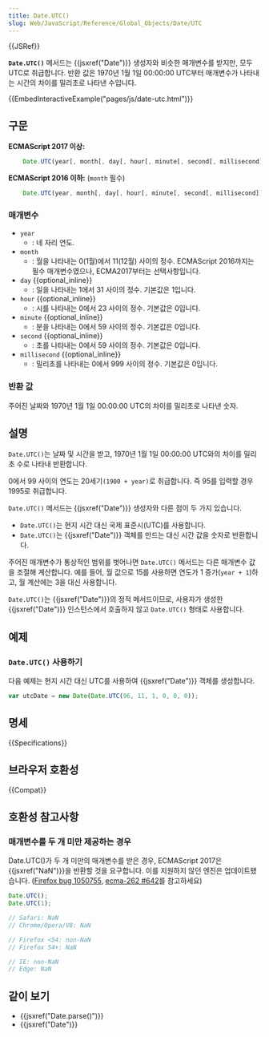 ```yaml
---
title: Date.UTC()
slug: Web/JavaScript/Reference/Global_Objects/Date/UTC
---
```

{{JSRef}}

**`Date.UTC()`** 메서드는 {{jsxref("Date")}} 생성자와 비슷한 매개변수를 받지만, 모두 UTC로 취급합니다. 반환 값은 1970년 1월 1일 00:00:00 UTC부터 매개변수가 나타내는 시간의 차이를 밀리초로 나타낸 수입니다.

{{EmbedInteractiveExample("pages/js/date-utc.html")}}

## 구문

**ECMAScript 2017 이상:**

```js
    Date.UTC(year[, month[, day[, hour[, minute[, second[, millisecond]]]]])
```

**ECMAScript 2016 이하:** (`month` 필수)

```js
    Date.UTC(year, month[, day[, hour[, minute[, second[, millisecond]]]]])
```

### 매개변수

- `year`
  - : 네 자리 연도.
- `month`
  - : 월을 나타내는 0(1월)에서 11(12월) 사이의 정수. ECMAScript 2016까지는 필수 매개변수였으나, ECMA2017부터는 선택사항입니다.
- `day` {{optional_inline}}
  - : 일을 나타내는 1에서 31 사이의 정수. 기본값은 1입니다.
- `hour` {{optional_inline}}
  - : 시를 나타내는 0에서 23 사이의 정수. 기본값은 0입니다.
- `minute` {{optional_inline}}
  - : 분을 나타내는 0에서 59 사이의 정수. 기본값은 0입니다.
- `second` {{optional_inline}}
  - : 초를 나타내는 0에서 59 사이의 정수. 기본값은 0입니다.
- `millisecond` {{optional_inline}}
  - : 밀리초를 나타내는 0에서 999 사이의 정수. 기본값은 0입니다.

### 반환 값

주어진 날짜와 1970년 1월 1일 00:00:00 UTC의 차이를 밀리초로 나타낸 숫자.

## 설명

`Date.UTC()`는 날짜 및 시간을 받고, 1970년 1월 1일 00:00:00 UTC와의 차이를 밀리초 수로 나타내 반환합니다.

0에서 99 사이의 연도는 20세기`(1900 + year)`로 취급합니다. 즉 95를 입력할 경우 1995로 취급합니다.

`Date.UTC()` 메서드는 {{jsxref("Date")}} 생성자와 다른 점이 두 가지 있습니다.

- `Date.UTC()`는 현지 시간 대신 국제 표준시(UTC)를 사용합니다.
- `Date.UTC()`는 {{jsxref("Date")}} 객체를 만드는 대신 시간 값을 숫자로 반환합니다.

주어진 매개변수가 통상적인 범위를 벗어나면 `Date.UTC()` 메서드는 다른 매개변수 값을 조절해 계산합니다. 예를 들어, 월 값으로 15를 사용하면 연도가 1 증가(`year + 1`)하고, 월 계산에는 3을 대신 사용합니다.

`Date.UTC()`는 {{jsxref("Date")}}의 정적 메서드이므로, 사용자가 생성한 {{jsxref("Date")}} 인스턴스에서 호출하지 않고 `Date.UTC()` 형태로 사용합니다.

## 예제

### `Date.UTC()` 사용하기

다음 예제는 현지 시간 대신 UTC를 사용하여 {{jsxref("Date")}} 객체를 생성합니다.

```js
var utcDate = new Date(Date.UTC(96, 11, 1, 0, 0, 0));
```

## 명세

{{Specifications}}

## 브라우저 호환성

{{Compat}}

## 호환성 참고사항

### 매개변수를 두 개 미만 제공하는 경우

Date.UTC()가 두 개 미만의 매개변수를 받은 경우, ECMAScript 2017은 {{jsxref("NaN")}}을 반환할 것을 요구합니다. 이를 지원하지 않던 엔진은 업데이트됐습니다. ([Firefox bug 1050755](https://bugzil.la/1050755), [ecma-262 #642](https://github.com/tc39/ecma262/pull/642)를 참고하세요)

```js
Date.UTC();
Date.UTC(1);

// Safari: NaN
// Chrome/Opera/V8: NaN

// Firefox <54: non-NaN
// Firefox 54+: NaN

// IE: non-NaN
// Edge: NaN
```

## 같이 보기

- {{jsxref("Date.parse()")}}
- {{jsxref("Date")}}
